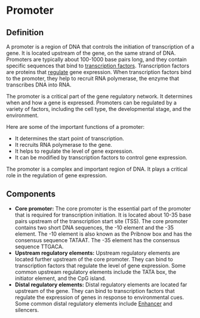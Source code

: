# Promoter

## Definition

A promoter is a region of DNA that controls the initiation of transcription of a gene. It is located upstream of the gene, on the same strand of DNA. Promoters are typically about 100-1000 base pairs long, and they contain specific sequences that bind to [transcription factors](Transcription%20Factor.md). Transcription factors are proteins that [regulate](Transcription%20Regulation.md) gene expression. When transcription factors bind to the promoter, they help to recruit RNA polymerase, the enzyme that transcribes DNA into RNA.

The promoter is a critical part of the gene regulatory network. It determines when and how a gene is expressed. Promoters can be regulated by a variety of factors, including the cell type, the developmental stage, and the environment.

Here are some of the important functions of a promoter:

-   It determines the start point of transcription.
-   It recruits RNA polymerase to the gene.
-   It helps to regulate the level of gene expression.
-   It can be modified by transcription factors to control gene expression.

The promoter is a complex and important region of DNA. It plays a critical role in the regulation of gene expression.

## Components

-   **Core promoter:** The core promoter is the essential part of the promoter that is required for transcription initiation. It is located about 10-35 base pairs upstream of the transcription start site (TSS). The core promoter contains two short DNA sequences, the -10 element and the -35 element. The -10 element is also known as the Pribnow box and has the consensus sequence TATAAT. The -35 element has the consensus sequence TTGACA.
-   **Upstream regulatory elements:** Upstream regulatory elements are located further upstream of the core promoter. They can bind to transcription factors that regulate the level of gene expression. Some common upstream regulatory elements include the TATA box, the initiator element, and the CpG island.
-   **Distal regulatory elements:** Distal regulatory elements are located far upstream of the gene. They can bind to transcription factors that regulate the expression of genes in response to environmental cues. Some common distal regulatory elements include [Enhancer](Enhancer.md) and silencers.